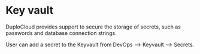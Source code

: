 # Key vault

DuploCloud provides support to secure the storage of secrets, such as passwords and database connection strings.

User can add a secret to the Keyvault from DevOps --> Keyvault --> Secrets.
